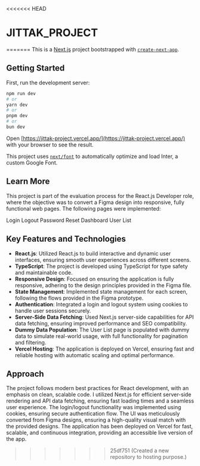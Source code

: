 <<<<<<< HEAD
# JITTAK_PROJECT
=======
This is a [Next.js](https://nextjs.org/) project bootstrapped with [`create-next-app`](https://github.com/vercel/next.js/tree/canary/packages/create-next-app).

## Getting Started

First, run the development server:

```bash
npm run dev
# or
yarn dev
# or
pnpm dev
# or
bun dev
```

Open [https://jittak-project.vercel.app/](https://jittak-project.vercel.app/) with your browser to see the result.


This project uses [`next/font`](https://nextjs.org/docs/basic-features/font-optimization) to automatically optimize and load Inter, a custom Google Font.

## Learn More
This project is part of the evaluation process for the React.js Developer role, where the objective was to convert a Figma design into responsive, fully functional web pages. The following pages were implemented:

Login
Logout
Password Reset
Dashboard
User List
## Key Features and Technologies
- **React.js**: Utilized React.js to build interactive and dynamic user interfaces, ensuring smooth user experiences across different screens.
- **TypeScript**: The project is developed using TypeScript for type safety and maintainable code.
- **Responsive Design**: Focused on ensuring the application is fully responsive, adhering to the design principles provided in the Figma file.
- **State Management**: Implemented state management for each screen, following the flows provided in the Figma prototype.
- **Authentication**: Integrated a login and logout system using cookies to handle user sessions securely.
- **Server-Side Data Fetching**: Used Next.js server-side capabilities for API data fetching, ensuring improved performance and SEO compatibility.
- **Dummy Data Population**: The User List page is populated with dummy data to simulate real-world usage, with full functionality for pagination and filtering.
- **Vercel Hosting**: The application is deployed on Vercel, ensuring fast and reliable hosting with automatic scaling and optimal performance.

## Approach
The project follows modern best practices for React development, with an emphasis on clean, scalable code. I utilized Next.js for efficient server-side rendering and API data fetching, ensuring fast loading times and a seamless user experience. The login/logout functionality was implemented using cookies, ensuring secure authentication flow. The UI was meticulously converted from Figma designs, ensuring a high-quality visual match with the provided designs. The application has been deployed on Vercel for fast, scalable, and continuous integration, providing an accessible live version of the app.

>>>>>>> 25df751 (Created a new repository to hosting purpose.)
